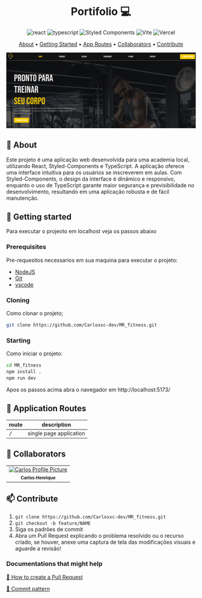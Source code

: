[TYPESCRIPT__BADGE]: https://img.shields.io/badge/typescript-D4FAFF?style=for-the-badge&logo=typescript
[REACT__BADGE]: https://img.shields.io/badge/React-005CFE?style=for-the-badge&logo=react

<h1 align="center" style="font-weight: bold;">Portifolio 💻</h1>

<div align="center">

![react][REACT__BADGE]
![typescript][TYPESCRIPT__BADGE]
![Styled Components](https://img.shields.io/badge/styled--components-DB7093?style=for-the-badge&logo=styled-components&logoColor=white)
![Vite](https://img.shields.io/badge/vite-%23646CFF.svg?style=for-the-badge&logo=vite&logoColor=white)
![Vercel](https://img.shields.io/badge/vercel-%23000000.svg?style=for-the-badge&logo=vercel&logoColor=white)

</div>

<p align="center">
 <a href="#about">About</a> • 
 <a href="#started">Getting Started</a> • 
  <a href="#started">App Routes</a> • 
  <a href="#colab">Collaborators</a> •
 <a href="#contribute">Contribute</a>
</p>

<p align="center">
    <img src="./screen2.png" alt="Image Example" width="800px">
</p>

<h2 id="about">📌 About</h2>

Este projeto é uma aplicação web desenvolvida para uma academia local, utilizando React, Styled-Components e TypeScript. A aplicação oferece uma interface intuitiva para os usuários se inscreverem em aulas. Com Styled-Components, o design da interface é dinâmico e responsivo, enquanto o uso de TypeScript garante maior segurança e previsibilidade no desenvolvimento, resultando em uma aplicação robusta e de fácil manutenção.

<h2 id="started">🚀 Getting started</h2>

Para executar o projeoto em localhost veja os passos abaixo

<h3>Prerequisites</h3>

Pre-requesitos necessarios em sua maquina para executar o projeto:

- [NodeJS](https://nodejs.org/en)
- [Git](https://git-scm.com/downloads)
- [vscode](https://code.visualstudio.com/)

<h3>Cloning</h3>

Como clonar o projeto;

```bash
git clone https://github.com/Carlosxc-dev/MR_fitness.git
```

<h3>Starting</h3>

Como iniciar o projeto:

```bash
cd MR_fitness
npm install .
npm run dev
```

Apos os passos acima abra o navegador em http://localhost:5173/

<h2 id="routes">📍 Application Routes</h2>

| route        | description             |
| ------------ | ----------------------- |
| <kbd>/</kbd> | single page application |

<h2 id="colab">🤝 Collaborators</h2>

<table>
  <tr>
    <td align="center">
      <a href="#">
        <img src="https://avatars.githubusercontent.com/u/61745249?s=400&u=743a07edff42551fed704856e78c3a9e3f556580&v=4" width="100px;" alt="Carlos Profile Picture"/><br>
        <sub>
          <b>Carlos Henrique</b>
        </sub>
      </a>
    </td>
  </tr>
</table>

<h2 id="contribute">📫 Contribute</h2>

1. `git clone https://github.com/Carlosxc-dev/MR_fitness.git`
2. `git checkout -b feature/NAME`
3. Siga os padrões de commit
4. Abra um Pull Request explicando o problema resolvido ou o recurso criado, se houver, anexe uma captura de tela das modificações visuais e aguarde a revisão!

<h3>Documentations that might help</h3>

[📝 How to create a Pull Request](https://www.atlassian.com/br/git/tutorials/making-a-pull-request)

[💾 Commit pattern](https://gist.github.com/joshbuchea/6f47e86d2510bce28f8e7f42ae84c716)
